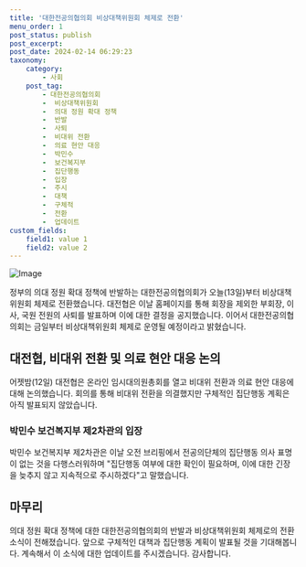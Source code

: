```yaml
---
title: '대한전공의협의회 비상대책위원회 체제로 전환'
menu_order: 1
post_status: publish
post_excerpt: 
post_date: 2024-02-14 06:29:23
taxonomy:
    category:
        - 사회
    post_tag:
        - 대한전공의협의회
        -  비상대책위원회
        -  의대 정원 확대 정책
        -  반발
        -  사퇴
        -  비대위 전환
        -  의료 현안 대응
        -  박민수
        -  보건복지부
        -  집단행동
        -  입장
        -  주시
        -  대책
        -  구체적
        -  전환
        -  업데이트
custom_fields:
    field1: value 1
    field2: value 2
---
```


![Image](https://imgnews.pstatic.net/image/437/2024/02/13/0000379399_001_20240213113801533.jpg?type=w647)

정부의 의대 정원 확대 정책에 반발하는 대한전공의협의회가 오늘(13일)부터 비상대책위원회 체제로 전환했습니다. 대전협은 이날 홈페이지를 통해 회장을 제외한 부회장, 이사, 국원 전원의 사퇴를 발표하며 이에 대한 결정을 공지했습니다. 이어서 대한전공의협의회는 금일부터 비상대책위원회 체제로 운영될 예정이라고 밝혔습니다.
## 대전협, 비대위 전환 및 의료 현안 대응 논의
어젯밤(12일) 대전협은 온라인 임시대의원총회를 열고 비대위 전환과 의료 현안 대응에 대해 논의했습니다. 회의를 통해 비대위 전환을 의결했지만 구체적인 집단행동 계획은 아직 발표되지 않았습니다.
### 박민수 보건복지부 제2차관의 입장
박민수 보건복지부 제2차관은 이날 오전 브리핑에서 전공의단체의 집단행동 의사 표명이 없는 것을 다행스러워하며 "집단행동 여부에 대한 확인이 필요하며, 이에 대한 긴장을 늦추지 않고 지속적으로 주시하겠다"고 말했습니다.
## 마무리
의대 정원 확대 정책에 대한 대한전공의협의회의 반발과 비상대책위원회 체제로의 전환 소식이 전해졌습니다. 앞으로 구체적인 대책과 집단행동 계획이 발표될 것을 기대해봅니다. 계속해서 이 소식에 대한 업데이트를 주시겠습니다. 감사합니다.

